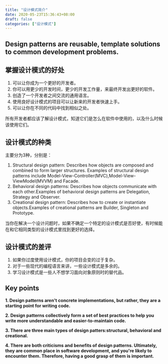 ```yaml
---
title: "设计模式简介"
date: 2020-05-23T15:36:43+08:00
draft: false
categories: ["设计模式"]
---
```


## Design patterns are reusable, template solutions to common development problems.
## 掌握设计模式的好处
1. 可以让你成为一个更好的开发者。
2. 你可以用更少的开发时间，更少的开发工作量，来最终开发出更好的软件。
3. 创造了一个开发者之间交流的通用语言。
4. 使用良好设计模式的项目可以让新来的开发者快速上手。
5. 可以让你在不同的代码中找到相似之处。

所有开发者都应该了解设计模式，知道它们是怎么在软件中使用的，以及什么时候该使用它们。

## 设计模式的种类

主要分为3种，分别是：

1. Structural design pattern: Describes how objects are composed and combined to form larger structures. Examples of structural design patterns include Model-View-Controller(MVC),Model-View-ViewModel(MVVM) and Facade.
2. Behavioral design patterns: Describes how objects communicate with each other.Examples of behavioral design patterns are Delegation, Strategy and Observer.
3. Creational design pattern: Describes how to create or instantiate objects.Examples of creational patterns are Builder, Singleton and Prototype.

当你在解决一个设计问题时，如果不确定一个特定的设计模式是否好使，有时候能在和它相同类型的设计模式里找到更好的选择。

## 设计模式的差评
1. 如果你过度使用设计模式，你的项目会变的过于复杂。
2. 对于一些现代的编程语言来讲，一些设计模式是多余的。
3. 学习设计模式是一些人不想学习面向对象原则时的替代品。

## Key points
**1. Design patterns aren't concrete implementations, but rather, they are a starting point for writing code.**

**2. Design patterns collectively form a set of best practices to help you write more understandable and easier-to-maintain code.**

**3. There are three main types of design patters:structural, behavioral and creational.**

**4. There are both criticisms and benefits of design patterns. Ultimately, they are common place in software development, and you're likely to encounter them. Therefore, having a good grasp of them is important.**
